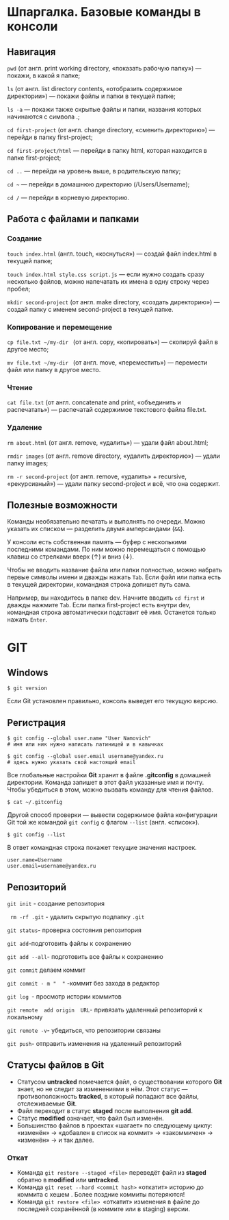 
# Шпаргалка. Базовые команды в консоли

## Навигация

```pwd``` (от англ. print working directory, «показать рабочую папку») — покажи, в какой я папке;

```ls``` (от англ. list directory contents, «отобразить содержимое директории») — покажи файлы и папки в текущей папке;

```ls -a``` — покажи также скрытые файлы и папки, названия которых начинаются с символа .;

```cd first-project``` (от англ. change directory, «сменить директорию») — перейди в папку first-project;

```cd first-project/html``` — перейди в папку html, которая находится в папке first-project;

```cd ..``` — перейди на уровень выше, в родительскую папку;

```cd ~``` — перейди в домашнюю директорию (/Users/Username);

```cd /``` — перейди в корневую директорию.

## Работа с файлами и папками
### Создание

```touch index.html``` (англ. touch, «коснуться») — создай файл index.html в текущей папке;

```touch index.html style.css script.js``` — если нужно создать сразу несколько файлов, можно напечатать их имена в одну строку через пробел;

```mkdir second-project``` (от англ. make directory, «создать директорию») — создай папку с именем second-project в текущей папке.

### Копирование и перемещение

```cp file.txt ~/my-dir ``` (от англ. copy, «копировать») — скопируй файл в другое место;

```mv file.txt ~/my-dir ``` (от англ. move, «переместить») — перемести файл или папку в другое место.

### Чтение

```cat file.txt``` (от англ. concatenate and print, «объединить и распечатать») — распечатай содержимое текстового файла file.txt.

### Удаление

```rm about.html``` (от англ. remove, «удалить») — удали файл about.html;

```rmdir images``` (от англ. remove directory, «удалить директорию») — удали папку images;

```rm -r second-project``` (от англ. remove, «удалить» + recursive, «рекурсивный») — удали папку second-project и всё, что она содержит.

## Полезные возможности

Команды необязательно печатать и выполнять по очереди. Можно указать их списком — разделить двумя амперсандами (```&&```).

У консоли есть собственная память — буфер с несколькими последними командами. По ним можно перемещаться с помощью клавиш со стрелками вверх (↑) и вниз (↓).

Чтобы не вводить название файла или папки полностью, можно набрать первые символы имени и дважды нажать ```Tab```. Если файл или папка есть в текущей директории, командная строка допишет путь сама.

Например, вы находитесь в папке dev. Начните вводить ```cd first``` и дважды нажмите   ```Tab```. Если папка first-project есть внутри dev, командная строка автоматически подставит её имя. Останется только нажать ```Enter```.


# GIT
## Windows

```$ git version```


Если Git установлен правильно, консоль выведет его текущую версию. 

## Регистрация

```
$ git config --global user.name "User Namovich" 
# имя или ник нужно написать латиницей и в кавычках

$ git config --global user.email username@yandex.ru
# здесь нужно указать свой настоящий email 
```

 Все глобальные настройки **Git** хранит в файле **.gitconfig** в домашней директории. Команда запишет в этот файл указанные имя и почту. Чтобы убедиться в этом, можно вызвать команду для чтения файлов.
```
$ cat ~/.gitconfig

 ```

 Другой способ проверки — вывести содержимое файла конфигурации Git той же командой ```git config``` с флагом ```--list``` (англ. «список»).
```
$ git config --list
 ```
В ответ командная строка покажет текущие значения настроек.
```
user.name=Username
user.email=username@yandex.ru 
```

## Pепозиторий

```git init``` - создание репозитория

``` rm -rf .git``` - удалить скрытую подпапку ```.git```

```git status```- проверка состояния репозитория

```git add```-подготовить файлы к сохранению

```git add --all```- подготовить все файлы к сохранению

```git commit``` делаем коммит

```git commit - m "  "``` -коммит без захода в редактор

```git log ```- просмотр истории коммитов

```git remote  add origin  URL```- привязать удаленный репозиторий к локальному

```git remote -v```- убедиться, что репозитории связаны

```git push```- отправить изменения на удаленный репозиторий

## Статусы файлов в Git

- Статусом **untracked** помечается файл, о существовании которого **Git** знает, но не следит за изменениями в нём. Этот статус — противоположность **tracked**, в который попадают все файлы, отслеживаемые **Git**.
- Файл переходит в статус **staged** после выполнения **git add**.
- Статус **modified** означает, что файл был изменён.
- Большинство файлов в проектах «шагает» по следующему циклу: «изменён» → «добавлен в список на коммит» → «закоммичен» → «изменён» → и так далее.

### Откат

- Команда ```git restore --staged <file>``` переведёт файл из **staged** обратно в **modified** или **untracked**.
- Команда ```git reset --hard <commit hash>``` «откатит» историю до коммита с хешем <hash>. Более поздние коммиты потеряются!
- Команда ```git restore <file> ```«откатит» изменения в файле до последней сохранённой (в коммите или в staging) версии.

